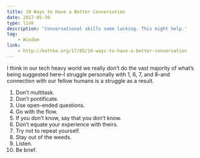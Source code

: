 ```yaml
---
title: 10 Ways to Have a Better Conversation
date: 2017-05-30
type: link
description: 'Conversational skills seem lacking. This might help.'
tag:
    - Wisdom
link:
    - http://kottke.org/17/05/10-ways-to-have-a-better-conversation
---
```


I think in our tech heavy world we really don’t do the vast majority of what’s being suggested here–I struggle personally with 1, 6, 7, and 8–and connection with our fellow humans is a struggle as a result.

1. Don’t multitask.
2. Don’t pontificate.
3. Use open-ended questions.
4. Go with the flow.
5. If you don’t know, say that you don’t know.
6. Don’t equate your experience with theirs.
7. Try not to repeat yourself.
8. Stay out of the weeds.
9. Listen.
10. Be brief.